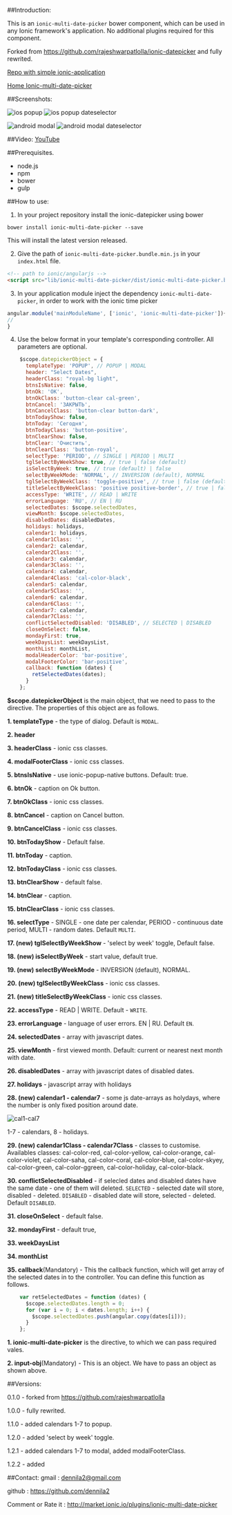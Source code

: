 ##Introduction:

This is an `ionic-multi-date-picker` bower component, which can be used in any Ionic framework's application. No additional plugins required for this component.

Forked from https://github.com/rajeshwarpatlolla/ionic-datepicker
and fully rewrited.

[Repo with simple ionic-application](https://github.com/DenniLa2/ionic-datepicker-sample-project)

[Home Ionic-multi-date-picker](https://github.com/DenniLa2/ionic-datepicker)

##Screenshots:

![ios popup](https://github.com/DenniLa2/ionic-datepicker/blob/master/src/imdp-ios-2.jpg)
![ios popup dateselector](https://github.com/DenniLa2/ionic-datepicker/blob/master/src/imdp-ios.jpg)

![android modal](https://github.com/DenniLa2/ionic-datepicker/blob/master/src/imdp-android-2.jpg)
![android modal dateselector](https://github.com/DenniLa2/ionic-datepicker/blob/master/src/imdp-android.jpg)

##Video:
[YouTube](https://youtu.be/RxW628a9U-M)

##Prerequisites.

* node.js
* npm
* bower
* gulp

##How to use:

1) In your project repository install the ionic-datepicker using bower

`bower install ionic-multi-date-picker --save`

This will install the latest version released.

2) Give the path of  `ionic-multi-date-picker.bundle.min.js` in your `index.html` file.

````html
<!-- path to ionic/angularjs -->
<script src="lib/ionic-multi-date-picker/dist/ionic-multi-date-picker.bundle.min.js"></script>
````

3) In your application module inject the dependency `ionic-multi-date-picker`, in order to work with the ionic time picker
````javascript
angular.module('mainModuleName', ['ionic', 'ionic-multi-date-picker']){
//
}
````

4) Use the below format in your template's corresponding controller. All parameters are optional.

````javascript
    $scope.datepickerObject = {
      templateType: 'POPUP', // POPUP | MODAL
      header: "Select Dates",
      headerClass: "royal-bg light",
      btnsIsNative: false,
      btnOk: 'OK',
      btnOkClass: 'button-clear cal-green',
      btnCancel: 'ЗАКРЫТЬ',
      btnCancelClass: 'button-clear button-dark',
      btnTodayShow: false,
      btnToday: 'Сегодня',
      btnTodayClass: 'button-positive',
      btnClearShow: false,
      btnClear: 'Очистить',
      btnClearClass: 'button-royal',
      selectType: 'PERIOD', // SINGLE | PERIOD | MULTI
      tglSelectByWeekShow: true, // true | false (default)
      isSelectByWeek: true, // true (default) | false
      selectByWeekMode: 'NORMAL', // INVERSION (default), NORMAL
      tglSelectByWeekClass: 'toggle-positive', // true | false (default)
      titleSelectByWeekClass: 'positive positive-border', // true | false (default)
      accessType: 'WRITE', // READ | WRITE
      errorLanguage: 'RU', // EN | RU
      selectedDates: $scope.selectedDates,
      viewMonth: $scope.selectedDates, 
      disabledDates: disabledDates,
      holidays: holidays,
      calendar1: holidays,
      calendar1Class: '',
      calendar2: calendar,
      calendar2Class: '',
      calendar3: calendar,
      calendar3Class: '',
      calendar4: calendar,
      calendar4Class: 'cal-color-black',
      calendar5: calendar,
      calendar5Class: '',
      calendar6: calendar,
      calendar6Class: '',
      calendar7: calendar,
      calendar7Class: '',
      conflictSelectedDisabled: 'DISABLED', // SELECTED | DISABLED
      closeOnSelect: false,
      mondayFirst: true,
      weekDaysList: weekDaysList,
      monthList: monthList,
      modalHeaderColor: 'bar-positive',
      modalFooterColor: 'bar-positive',
      callback: function (dates) {  
        retSelectedDates(dates);
      }
    };    
````

**$scope.datepickerObject** is the main object, that we need to pass to the directive. The properties of this object are as follows.

**1. templateType** - the type of dialog. Default is `MODAL`.

**2. header** 

**3. headerClass** - ionic css classes.

**4. modalFooterClass** - ionic css classes.

**5. btnsIsNative** - use ionic-popup-native buttons. Default: true.

**6. btnOk** - caption on Ok button.

**7. btnOkClass** - ionic css classes.

**8. btnCancel** - caption on Cancel button.

**9. btnCancelClass** - ionic css classes.

**10. btnTodayShow** - Default false.

**11. btnToday** - caption.

**12. btnTodayClass** - ionic css classes.

**13. btnClearShow** - default false.

**14. btnClear** - caption.

**15. btnClearClass** - ionic css classes.

**16. selectType** - SINGLE - one date per calendar, PERIOD  - continuous date period, MULTI - random dates. Default `MULTI`.

**17. (new) tglSelectByWeekShow** - 'select by week' toggle, Default false.

**18. (new) isSelectByWeek** - start value, default true.

**19. (new) selectByWeekMode** - INVERSION (default), NORMAL.

**20. (new) tglSelectByWeekClass** - ionic css classes.

**21. (new) titleSelectByWeekClass** - ionic css classes.

**22. accessType** - READ | WRITE. Default - `WRITE`.

**23. errorLanguage** - language of user errors. EN | RU. Default `EN`.

**24. selectedDates** - array with javascript dates.

**25. viewMonth** - first viewed month. Default: current or nearest next month with date.

**26. disabledDates** - array with javascript dates of disabled dates.

**27. holidays** - javascript array with holidays

**28. (new) calendar1 - calendar7** - some js date-arrays as holydays, where the number is only fixed position around date.

![cal1-cal7](https://github.com/DenniLa2/ionic-datepicker/blob/master/src/imdp-calendars.jpg)

1-7 - calendars, 8 - holidays.

**29. (new) calendar1Class - calendar7Class** - classes to customise. Availables classes: cal-color-red, cal-color-yellow, cal-color-orange, cal-color-violet, cal-color-saha, cal-color-coral, cal-color-blue, cal-color-skyey, cal-color-green, cal-color-ggreen, cal-color-holiday, cal-color-black.

**30. conflictSelectedDisabled** - if selecled dates and disabled dates have the same date - one of them will deleted. `SELECTED` - selected date will store, disabled - deleted. `DISABLED` - disabled date will store, selected - deleted. Default `DISABLED`. 

**31. closeOnSelect** - default false.

**32. mondayFirst** - default true,

**33. weekDaysList**

**34. monthList**

**35. callback**(Mandatory) - This the callback function, which will get array of the selected dates in to the controller. You can define this function as follows.
````javascript
    var retSelectedDates = function (dates) {
      $scope.selectedDates.length = 0;
      for (var i = 0; i < dates.length; i++) {
        $scope.selectedDates.push(angular.copy(dates[i]));
      }
    };
````


**1. ionic-multi-date-picker** is the directive, to which we can pass required vales.

**2. input-obj**(Mandatory) - This is an object. We have to pass an object as shown above.

##Versions:

0.1.0 - forked from https://github.com/rajeshwarpatlolla 

1.0.0 - fully rewrited.

1.1.0 - added calendars 1-7 to popup.

1.2.0 - added 'select by week' toggle.

1.2.1 - added calendars 1-7 to modal, added modalFooterClass.

1.2.2 - added 

##Contact:
gmail : dennila2@gmail.com

github : https://github.com/dennila2

Comment or Rate it : http://market.ionic.io/plugins/ionic-multi-date-picker